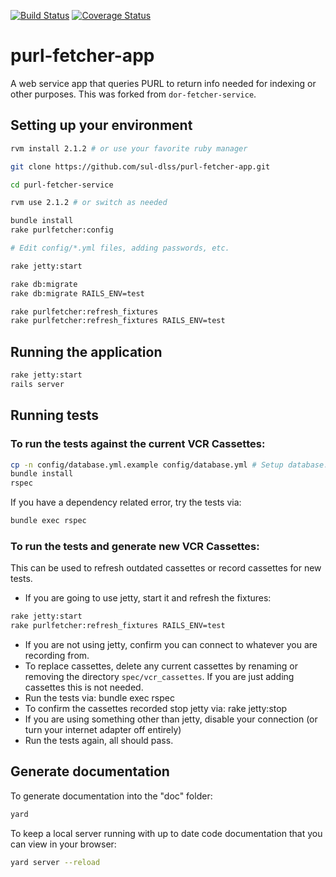 [![Build Status](https://travis-ci.org/sul-dlss/purl-fetcher-app.png?branch=master)](https://travis-ci.org/sul-dlss/purl-fetcher-app) [![Coverage Status](https://coveralls.io/repos/sul-dlss/purl-fetcher-app/badge.svg?branch=develop&service=github)](https://coveralls.io/github/sul-dlss/purl-fetcher-app?branch=master)

# purl-fetcher-app

A web service app that queries PURL to return info needed for indexing or other purposes.
This was forked from `dor-fetcher-service`.

## Setting up your environment

```bash
rvm install 2.1.2 # or use your favorite ruby manager

git clone https://github.com/sul-dlss/purl-fetcher-app.git

cd purl-fetcher-service

rvm use 2.1.2 # or switch as needed

bundle install
rake purlfetcher:config

# Edit config/*.yml files, adding passwords, etc.

rake jetty:start

rake db:migrate
rake db:migrate RAILS_ENV=test

rake purlfetcher:refresh_fixtures
rake purlfetcher:refresh_fixtures RAILS_ENV=test
```

## Running the application

```bash
rake jetty:start
rails server
```
  
## Running tests

### To run the tests against the current VCR Cassettes:

```bash
cp -n config/database.yml.example config/database.yml # Setup database.yml if you haven't already
bundle install
rspec
```

If you have a dependency related error, try the tests via:
```bash
bundle exec rspec
```
     
### To run the tests and generate new VCR Cassettes:

This can be used to refresh outdated cassettes or record cassettes for new tests.

* If you are going to use jetty, start it and refresh the fixtures:

```bash
rake jetty:start
rake purlfetcher:refresh_fixtures RAILS_ENV=test
```

* If you are not using jetty, confirm you can connect to whatever you are recording from.
* To replace cassettes, delete any current cassettes by renaming or removing the directory `spec/vcr_cassettes`.  If you are just adding cassettes this is not needed.
* Run the tests via:
   bundle exec rspec
* To confirm the cassettes recorded stop jetty via:
   rake jetty:stop
* If you are using something other than jetty, disable your connection (or turn your internet adapter off entirely)
* Run the tests again, all should pass.  
 
## Generate documentation

To generate documentation into the "doc" folder:

```bash
yard
```

To keep a local server running with up to date code documentation that you can view in your browser:

```bash
yard server --reload    
```

